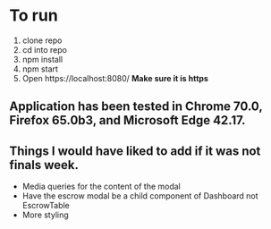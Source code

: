 # To run
1) clone repo
2) cd into repo
3) npm install
4) npm start
5) Open https://localhost:8080/ <b> Make sure it is https </b>

## Application has been tested in Chrome 70.0, Firefox 65.0b3, and Microsoft Edge 42.17.
## Things I would have liked to add if it was not finals week.

  <ul>
  <li> Media queries for the content of the modal</li>
  <li> Have the escrow modal be a child component of Dashboard not EscrowTable </li>
  <li> More styling </li>
      
  </ul>
